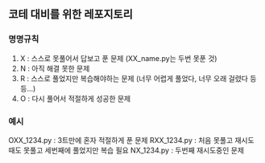 ## 코테 대비를 위한 레포지토리

### 명명규칙

1. X : 스스로 못풀어서 답보고 푼 문제 (XX_name.py는 두번 못푼 것)
2. N : 아직 해결 못한 문제
3. R : 스스로 풀었지만 복습해야하는 문제 (너무 어렵게 풀었다, 너무 오래 걸렸다 등등...)
4. O : 다시 풀어서 적절하게 성공한 문제

### 예시

OXX_1234.py : 3트만에 혼자 적절하게 푼 문제
RXX_1234.py : 처음 못풀고 재시도 때도 못풀고 세번째에 풀었지만 복습 필요
NX_1234.py : 두번째 재시도중인 문제
